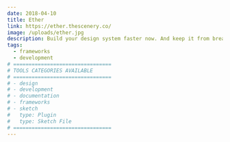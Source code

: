 ```yaml
---
date: 2018-04-10
title: Ether
link: https://ether.thescenery.co/
image: /uploads/ether.jpg
description: Build your design system faster now. And keep it from breaking later. Meet Ether, a modular base for any design system.
tags:
  - frameworks
  - development
# ================================
# TOOLS CATEGORIES AVAILABLE
# ================================
# - design
# - development
# - documentation
# - frameworks
# - sketch
#   type: Plugin
#   type: Sketch File
# ================================
---
```

